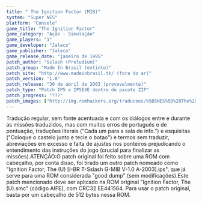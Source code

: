 ```yaml
---
title: " The Ignition Factor (MIB)"
system: "Super NES"
platform: "Console"
game_title: "The Ignition Factor"
game_category: "Ação - Simulação"
game_players: "1"
game_developer: "Jaleco"
game_publisher: "Jaleco"
game_release_date: "janeiro de 1995"
patch_author: "Sslash (Preludium)"
patch_group: "Made In Brasil (extinto)"
patch_site: "http://www.madeinbrasil.tk/ (fora do ar)"
patch_version: "1.0"
patch_release: "30 de abril de 2003 (provavelmente)"
patch_type: "Patch IPS e IPSEXE dentro de pacote ZIP"
patch_progress: "???"
patch_images: ["http://img.romhackers.org/traducoes/%5BSNES%5D%20The%20Ignition%20Factor%20-%20MIB%20-%201.png","http://img.romhackers.org/traducoes/%5BSNES%5D%20The%20Ignition%20Factor%20-%20MIB%20-%202.png","http://img.romhackers.org/traducoes/%5BSNES%5D%20The%20Ignition%20Factor%20-%20MIB%20-%203.png"]
---
```

Tradução regular, sem fonte acentuada e com os diálogos entre e durante as missões traduzidos, mas com muitos erros de português e de pontuação, traduções literais ("Cada um para a sala de info.") e esquisitas ("Coloque o castelo junto e tecle o botao") e termos sem traduzir, abreviações em excesso e falta de ajustes nos ponteiros prejudicando o entendimento das instruções do jogo (crucial para finalizar as missões).ATENÇÃO:O patch original foi feito sobre uma ROM com cabeçalho, por conta disso, foi tirado um outro patch nomeado como "Ignition Factor, The (U) [I-BR T-Sslash G-MIB V-1.0 A-2003].ips", que já serve para uma ROM considerada "good dump" (sem modificações).Este patch mencionado deve ser aplicado na ROM original "Ignition Factor, The (U).smc" (código AIFE), com CRC32 EE441564. Para usar o patch original, basta por um cabeçalho de 512 bytes nessa ROM.